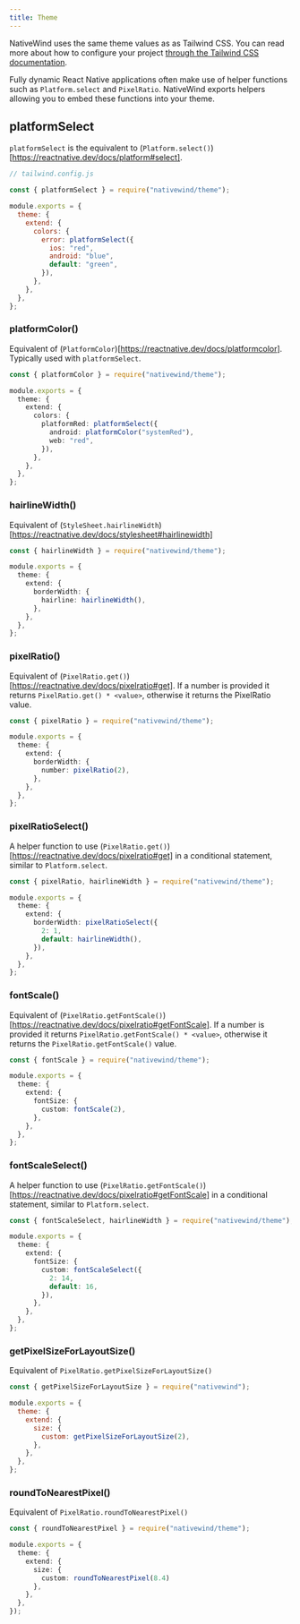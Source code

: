 ```yaml
---
title: Theme
---
```


<!-- # Theme -->

NativeWind uses the same theme values as as Tailwind CSS. You can read more about how to configure your project [through the Tailwind CSS documentation](https://tailwindcss.com/docs/theme).

Fully dynamic React Native applications often make use of helper functions such as `Platform.select` and `PixelRatio`. NativeWind exports helpers allowing you to embed these functions into your theme.

## platformSelect

`platformSelect` is the equivalent to (`Platform.select()`)[https://reactnative.dev/docs/platform#select].

```js
// tailwind.config.js

const { platformSelect } = require("nativewind/theme");

module.exports = {
  theme: {
    extend: {
      colors: {
        error: platformSelect({
          ios: "red",
          android: "blue",
          default: "green",
        }),
      },
    },
  },
};
```

### platformColor()

Equivalent of (`PlatformColor`)[https://reactnative.dev/docs/platformcolor]. Typically used with `platformSelect`.

```ts title=tailwind.config.js
const { platformColor } = require("nativewind/theme");

module.exports = {
  theme: {
    extend: {
      colors: {
        platformRed: platformSelect({
          android: platformColor("systemRed"),
          web: "red",
        }),
      },
    },
  },
};
```

### hairlineWidth()

Equivalent of (`StyleSheet.hairlineWidth`)[https://reactnative.dev/docs/stylesheet#hairlinewidth]

```ts title=tailwind.config.js
const { hairlineWidth } = require("nativewind/theme");

module.exports = {
  theme: {
    extend: {
      borderWidth: {
        hairline: hairlineWidth(),
      },
    },
  },
};
```

### pixelRatio()

Equivalent of (`PixelRatio.get()`)[https://reactnative.dev/docs/pixelratio#get]. If a number is provided it returns `PixelRatio.get() * <value>`, otherwise it returns the PixelRatio value.

```ts title=tailwind.config.js
const { pixelRatio } = require("nativewind/theme");

module.exports = {
  theme: {
    extend: {
      borderWidth: {
        number: pixelRatio(2),
      },
    },
  },
};
```

### pixelRatioSelect()

A helper function to use (`PixelRatio.get()`)[https://reactnative.dev/docs/pixelratio#get] in a conditional statement, similar to `Platform.select`.

```ts title=tailwind.config.js
const { pixelRatio, hairlineWidth } = require("nativewind/theme");

module.exports = {
  theme: {
    extend: {
      borderWidth: pixelRatioSelect({
        2: 1,
        default: hairlineWidth(),
      }),
    },
  },
};
```

### fontScale()

Equivalent of (`PixelRatio.getFontScale()`)[https://reactnative.dev/docs/pixelratio#getFontScale]. If a number is provided it returns `PixelRatio.getFontScale() * <value>`, otherwise it returns the `PixelRatio.getFontScale()` value.

```ts title=tailwind.config.js
const { fontScale } = require("nativewind/theme");

module.exports = {
  theme: {
    extend: {
      fontSize: {
        custom: fontScale(2),
      },
    },
  },
};
```

### fontScaleSelect()

A helper function to use (`PixelRatio.getFontScale()`)[https://reactnative.dev/docs/pixelratio#getFontScale] in a conditional statement, similar to `Platform.select`.

```ts title=tailwind.config.js
const { fontScaleSelect, hairlineWidth } = require("nativewind/theme");

module.exports = {
  theme: {
    extend: {
      fontSize: {
        custom: fontScaleSelect({
          2: 14,
          default: 16,
        }),
      },
    },
  },
};
```

### getPixelSizeForLayoutSize()

Equivalent of `PixelRatio.getPixelSizeForLayoutSize()`

```js title=tailwind.config.js
const { getPixelSizeForLayoutSize } = require("nativewind");

module.exports = {
  theme: {
    extend: {
      size: {
        custom: getPixelSizeForLayoutSize(2),
      },
    },
  },
};
```

### roundToNearestPixel()

Equivalent of `PixelRatio.roundToNearestPixel()`

```ts title=tailwind.config.js
const { roundToNearestPixel } = require("nativewind/theme");

module.exports = {
  theme: {
    extend: {
      size: {
        custom: roundToNearestPixel(8.4)
      },
    },
  },
});
```
